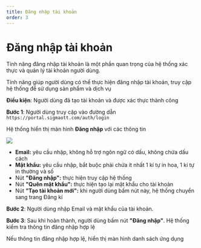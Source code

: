 ```yaml
---
title: Đăng nhập tài khoản
order: 3
---
```


# Đăng nhập tài khoản

Tính năng đăng nhập tài khoản là một phần quan trọng của hệ thống xác thực và quản lý tài khoản người dùng.

Tính năng giúp người dùng có thể thực hiện đăng nhập tài khoản, truy cập hệ thống để sử dụng sản phẩm và dịch vụ

**Điều kiện**: Người dùng đã tạo tài khoản và được xác thực thành công

**Bước 1**: Người dùng truy cập vào đường dẫn `https://portal.sigmaott.com/auth/login`

Hệ thống hiển thị màn hình **Đăng nhập** với các thông tin

![](../images/../../../images/sign-in-1.png)

- **Email:** yêu cầu nhập, không hỗ trợ ngôn ngữ có dấu, không chứa dấu cách
- **Mật khẩu:** yêu cầu nhập, bắt buộc phải chứa ít nhất 1 kí tự in hoa, 1 kí tự in thường và số
- Nút **"Đăng nhập":** thực hiện truy cập hệ thống
- Nút **"Quên mật khẩu":** thực hiện tạo lại mật khẩu cho tài khoản
- Nút **"Tạo tài khoản mới":** khi người dùng bấm nút này, hệ thống chuyển sang trang Đăng kí

**Bước 2**: Người dùng nhập Email và mật khẩu của tài khoản.

**Bước 3**: Sau khi hoàn thành, người dùng bấm nút **"Đăng nhập"**. Hệ thống kiểm tra thông tin đăng nhập hợp lệ

Nếu thông tin đăng nhập hợp lệ, hiển thị màn hình danh sách ứng dụng
